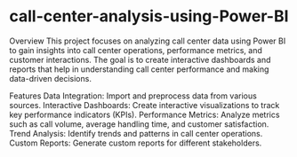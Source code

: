 # call-center-analysis-using-Power-BI
Overview
This project focuses on analyzing call center data using Power BI to gain insights into call center operations, performance metrics, and customer interactions. The goal is to create interactive dashboards and reports that help in understanding call center performance and making data-driven decisions.

Features
Data Integration:
Import and preprocess data from various sources.
Interactive Dashboards: 
Create interactive visualizations to track key performance indicators (KPIs).
Performance Metrics: 
Analyze metrics such as call volume, average handling time, and customer satisfaction.
Trend Analysis:
Identify trends and patterns in call center operations.
Custom Reports:
Generate custom reports for different stakeholders.
